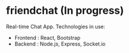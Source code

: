 # friendchat (In progress)
Real-time Chat App.
Technologies in use:
- Frontend : React, Bootstrap
- Backend : Node.js, Express, Socket.io
